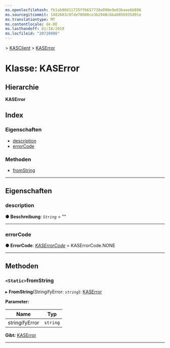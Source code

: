 ```yaml
---
ms.openlocfilehash: fb1ab90d11725ffb657738e090e9e83baee6b886
ms.sourcegitcommit: 1482683c0fde70600ce3b2948cbba8856935d91e
ms.translationtype: MT
ms.contentlocale: de-DE
ms.lasthandoff: 01/18/2019
ms.locfileid: "28728086"
---
```

[](../README.md) > [KASClient](../modules/kasclient.md) > [KASError](../classes/kasclient.kaserror.md)

# <a name="class-kaserror"></a>Klasse: KASError

## <a name="hierarchy"></a>Hierarchie

**KASError**

## <a name="index"></a>Index 

### <a name="properties"></a>Eigenschaften

* [description](kasclient.kaserror.md#description)
* [errorCode](kasclient.kaserror.md#errorcode)
### <a name="methods"></a>Methoden

* [fromString](kasclient.kaserror.md#fromstring)

---

## <a name="properties"></a>Eigenschaften

<a id="description"></a>

###  <a name="description"></a>description

**● Beschreibung**: *`String`* = ""

___

<a id="errorcode"></a>

###  <a name="errorcode"></a>errorCode

**● ErrorCode**: *[KASErrorCode](../enums/kasclient.kaserrorcode.md)* = KASErrorCode.NONE

___

## <a name="methods"></a>Methoden

<a id="fromstring"></a>

### <a name="static-fromstring"></a>`<Static>`fromString

▸ **FromString**(StringifyError: *`string`*): [KASError](kasclient.kaserror.md)

**Parameter:**

| Name | Typ |
| ------ | ------ |
| stringifyError | `string` |

**Gibt:** [KASError](kasclient.kaserror.md)

___


